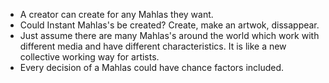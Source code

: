 * A creator can create for any Mahlas they want.
* Could Instant Mahlas's be created? Create, make an artwok, dissappear.
* Just assume there are many Mahlas's around the world which work with different media and have different characteristics. It is like a new  collective working way for artists. 
* Every decision of a Mahlas could have chance factors included.



